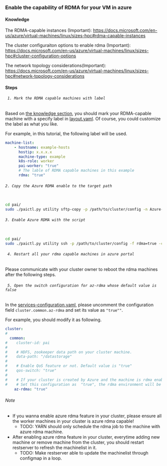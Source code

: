 <!--
  Copyright (c) Microsoft Corporation
  All rights reserved.

  MIT License

  Permission is hereby granted, free of charge, to any person obtaining a copy of this software and associated
  documentation files (the "Software"), to deal in the Software without restriction, including without limitation
  the rights to use, copy, modify, merge, publish, distribute, sublicense, and/or sell copies of the Software, and
  to permit persons to whom the Software is furnished to do so, subject to the following conditions:
  The above copyright notice and this permission notice shall be included in all copies or substantial portions of the Software.

  THE SOFTWARE IS PROVIDED *AS IS*, WITHOUT WARRANTY OF ANY KIND, EXPRESS OR IMPLIED, INCLUDING
  BUT NOT LIMITED TO THE WARRANTIES OF MERCHANTABILITY, FITNESS FOR A PARTICULAR PURPOSE AND
  NONINFRINGEMENT. IN NO EVENT SHALL THE AUTHORS OR COPYRIGHT HOLDERS BE LIABLE FOR ANY CLAIM,
  DAMAGES OR OTHER LIABILITY, WHETHER IN AN ACTION OF CONTRACT, TORT OR OTHERWISE, ARISING FROM,
  OUT OF OR IN CONNECTION WITH THE SOFTWARE OR THE USE OR OTHER DEALINGS IN THE SOFTWARE.
-->


### Enable the capability of RDMA for your VM in azure

#### Knowledge <a name="knowledge"></a>
The RDMA-capable instances
 (Important): https://docs.microsoft.com/en-us/azure/virtual-machines/linux/sizes-hpc#rdma-capable-instances

The cluster configuraiton options to enable rdma (Important): https://docs.microsoft.com/en-us/azure/virtual-machines/linux/sizes-hpc#cluster-configuration-options

The network topology considerations(Important): https://docs.microsoft.com/en-us/azure/virtual-machines/linux/sizes-hpc#network-topology-considerations

#### Steps

###### ``` 1. Mark the RDMA capable machines with label```


Based on [the knowledge section](#knowledge), you should mark your RDMA-capable machine with a specify label in [layout.yaml](../../../../examples/cluster-configuration/layout.yaml). Of course, you could customize the label as what you like.

For example, in this tutorial, the following label will be used.

```YAML
machine-list:
    - hostname: example-hosts
      hostip: x.x.x.x
      machine-type: example
      k8s-role: worker
      pai-worker: "true"
      # The lable of RDMA capable machines in this example
      rdma: "true"
```

###### ``` 2. Copy the Azure RDMA enable to the target path ```

```bash

cd pai/
sudo ./paictl.py utility sftp-copy -p /path/to/cluster/config -n Azure-RDMA-enable.sh -s src/azure-rdma -d /tmp -f rdma=true

```

###### ``` 3. Enable Azure RDMA with the script ```

```bash

cd pai/
sudo ./paictl.py utility ssh -p /path/to/cluster/config -f rdma=true -c "sudo /bin/bash /tmp/Azure-RDMA-enable.sh"

```


###### ``` 4. Restart all your rdma capable machines in azure portal```

Please communicate with your cluster owner to reboot the rdma machines after the following steps.

###### ``` 5. Open the switch configuration for az-rdma whose default value is false```

In the [services-configuration.yaml](../../../../examples/cluster-configuration/services-configuration.yaml), please uncomment the configuration field ```cluster.common.az-rdma``` and set its value as ```"true""```.


For example, you should modify it as following.
```YAML
cluster:
#
  common:
#    cluster-id: pai
#
#    # HDFS, zookeeper data path on your cluster machine.
#    data-path: "/datastorage"
#
#    # Enable QoS feature or not. Default value is "true"
#    qos-switch: "true"
#
#    # If your cluster is created by Azure and the machine is rdma enabled.
#    # Set this configuration as  "true", the rdma environment will be set into your container.
    az-rdma: "true"
```


###### Note
- If you wanna enable azure rdma feature in your cluster, please ensure all the worker machines in your cluster is azure rdma capable!
    - TODO: YARN should only schedule the rdma job to the machine with azure rdma machine.
- After enabling azure rdma feature in your cluster, everytime adding new machine or remove machine from the cluster, you should restart restserver to refresh the machinelist in it.
    - TODO: Make restserver able to update the machinelist through configmap in a loop.

